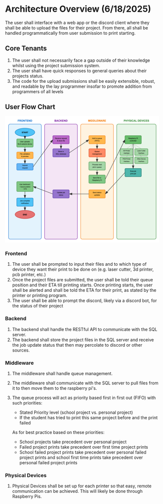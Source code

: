 # Architecture Overview (6/18/2025)

The user shall interface with a web app or the discord client where they shall be able to upload the files for their project. From there, all shall be handled programmatically from user submission to print starting.

## Core Tenants

1. The user shall not necessarily face a gap outside of their knowledge whilst using the project submission system.
2. The user shall have quick responses to general queries about their projects status.
3. The code for the upload submissions shall be easily extensible, robust, and readable by the lay programmer insofar to promote addition from programmers of all levels

## User Flow Chart

![User Flow Chart](user_flowchart.png)

### Frontend

1. The user shall be prompted to input their files and to which type of device they want their print to be done on (e.g. laser cutter, 3d printer, pcb printer, etc.)
2. Once the project files are submitted, the user shall be told their queue position and their ETA till printing starts. Once printing starts, the user shall be alerted and shall be told the ETA for their print, as stated by the printer or printing program.
3. The user shall be able to prompt the discord, likely via a discord bot, for the status of their project

### Backend

1. The backend shall handle the RESTful API to communicate with the SQL server.
2. The backend shall store the project files in the SQL server and receive the job update status that then may percolate to discord or other sources.

### Middleware

1. The middleware shall handle queue management.
2. The middleware shall communicate with the SQL server to pull files from it to then move them to the raspberry pi's.
3. The queue process will act as priority based first in first out (FIFO) with such priorities:
    - Stated Priority level (school project vs. personal project)
    - If the student has tried to print this same project before and the print failed

    As for best practice based on these priorities:
    - School projects take precedent over personal project
    - Failed project prints take precedent over first time project prints
    - School failed project prints take precedent over personal failed project prints and school first time prints take precedent over personal failed project prints

### Physical Devices

1. Physical Devices shall be set up for each printer so that easy, remote communication can be achieved. This will likely be done through Raspberry Pis.
